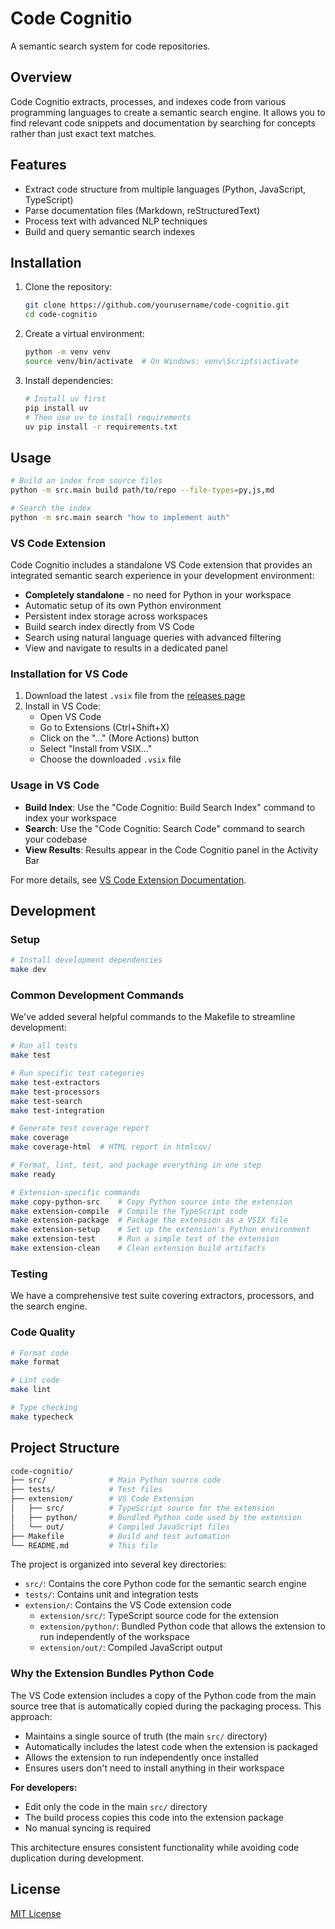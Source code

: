 # Code Cognitio

A semantic search system for code repositories.

## Overview

Code Cognitio extracts, processes, and indexes code from various programming languages to create a semantic search engine. It allows you to find relevant code snippets and documentation by searching for concepts rather than just exact text matches.

## Features

- Extract code structure from multiple languages (Python, JavaScript, TypeScript)
- Parse documentation files (Markdown, reStructuredText)
- Process text with advanced NLP techniques
- Build and query semantic search indexes

## Installation

1. Clone the repository:

   ```bash
   git clone https://github.com/yourusername/code-cognitio.git
   cd code-cognitio
   ```

2. Create a virtual environment:

   ```bash
   python -m venv venv
   source venv/bin/activate  # On Windows: venv\Scripts\activate
   ```

3. Install dependencies:

   ```bash
   # Install uv first
   pip install uv
   # Then use uv to install requirements
   uv pip install -r requirements.txt
   ```

## Usage

```bash
# Build an index from source files
python -m src.main build path/to/repo --file-types=py,js,md

# Search the index
python -m src.main search "how to implement auth"
```

### VS Code Extension

Code Cognitio includes a standalone VS Code extension that provides an integrated semantic search experience in your development environment:

- **Completely standalone** - no need for Python in your workspace
- Automatic setup of its own Python environment
- Persistent index storage across workspaces
- Build search index directly from VS Code
- Search using natural language queries with advanced filtering
- View and navigate to results in a dedicated panel

### Installation for VS Code

1. Download the latest `.vsix` file from the [releases page](https://github.com/bivav/code-cognitio/releases)
2. Install in VS Code:
   - Open VS Code
   - Go to Extensions (Ctrl+Shift+X)
   - Click on the "..." (More Actions) button
   - Select "Install from VSIX..."
   - Choose the downloaded `.vsix` file

### Usage in VS Code

- **Build Index**: Use the "Code Cognitio: Build Search Index" command to index your workspace
- **Search**: Use the "Code Cognitio: Search Code" command to search your codebase
- **View Results**: Results appear in the Code Cognitio panel in the Activity Bar

For more details, see [VS Code Extension Documentation](docs/vscode_extension.md).

## Development

### Setup

```bash
# Install development dependencies
make dev
```

### Common Development Commands

We've added several helpful commands to the Makefile to streamline development:

```bash
# Run all tests
make test

# Run specific test categories
make test-extractors
make test-processors
make test-search
make test-integration

# Generate test coverage report
make coverage
make coverage-html  # HTML report in htmlcov/

# Format, lint, test, and package everything in one step
make ready

# Extension-specific commands
make copy-python-src    # Copy Python source into the extension
make extension-compile  # Compile the TypeScript code
make extension-package  # Package the extension as a VSIX file
make extension-setup    # Set up the extension's Python environment
make extension-test     # Run a simple test of the extension
make extension-clean    # Clean extension build artifacts
```

### Testing

We have a comprehensive test suite covering extractors, processors, and the search engine.

### Code Quality

```bash
# Format code
make format

# Lint code
make lint

# Type checking
make typecheck
```

## Project Structure

```bash
code-cognitio/
├── src/              # Main Python source code
├── tests/            # Test files
├── extension/        # VS Code Extension
│   ├── src/          # TypeScript source for the extension
│   ├── python/       # Bundled Python code used by the extension
│   └── out/          # Compiled JavaScript files
├── Makefile          # Build and test automation
└── README.md         # This file
```

The project is organized into several key directories:

- `src/`: Contains the core Python code for the semantic search engine
- `tests/`: Contains unit and integration tests
- `extension/`: Contains the VS Code extension code
  - `extension/src/`: TypeScript source code for the extension
  - `extension/python/`: Bundled Python code that allows the extension to run independently of the workspace
  - `extension/out/`: Compiled JavaScript output

### Why the Extension Bundles Python Code

The VS Code extension includes a copy of the Python code from the main source tree that is automatically copied during the packaging process. This approach:

- Maintains a single source of truth (the main `src/` directory)
- Automatically includes the latest code when the extension is packaged
- Allows the extension to run independently once installed
- Ensures users don't need to install anything in their workspace

**For developers:**

- Edit only the code in the main `src/` directory
- The build process copies this code into the extension package
- No manual syncing is required

This architecture ensures consistent functionality while avoiding code duplication during development.

## License

[MIT License](LICENSE)
